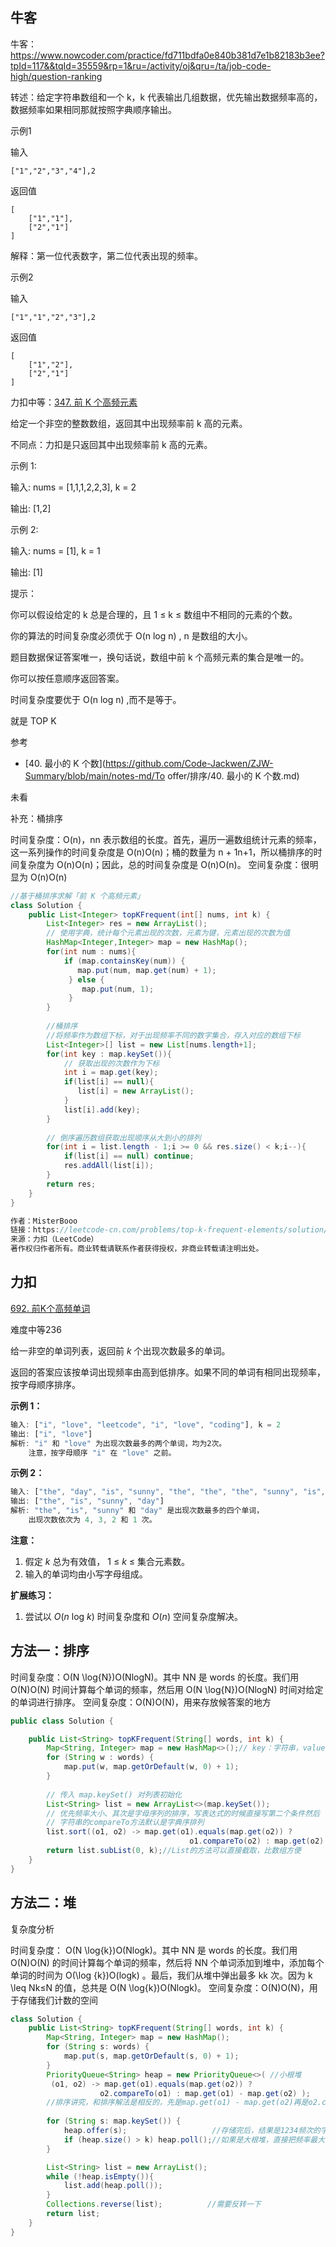 ## 牛客

牛客：https://www.nowcoder.com/practice/fd711bdfa0e840b381d7e1b82183b3ee?tpId=117&&tqId=35559&rp=1&ru=/activity/oj&qru=/ta/job-code-high/question-ranking



转述：给定字符串数组和一个 k，k 代表输出几组数据，优先输出数据频率高的，数据频率如果相同那就按照字典顺序输出。



示例1

输入

```
["1","2","3","4"],2
```

返回值

```
[
	["1","1"],
	["2","1"]
]
```

解释：第一位代表数字，第二位代表出现的频率。





示例2

输入

```
["1","1","2","3"],2
```

返回值

```
[
	["1","2"],
	["2","1"]
]
```













力扣中等：[347. 前 K 个高频元素](https://leetcode-cn.com/problems/top-k-frequent-elements/)





给定一个非空的整数数组，返回其中出现频率前 k 高的元素。

不同点：力扣是只返回其中出现频率前 k 高的元素。





示例 1:

输入: nums = [1,1,1,2,2,3], k = 2

输出: [1,2]



示例 2:

输入: nums = [1], k = 1

输出: [1]




提示：

你可以假设给定的 k 总是合理的，且 1 ≤ k ≤ 数组中不相同的元素的个数。

你的算法的时间复杂度必须优于 O(n log n) , n 是数组的大小。

题目数据保证答案唯一，换句话说，数组中前 k 个高频元素的集合是唯一的。

你可以按任意顺序返回答案。



时间复杂度要优于 O(n log n) ,而不是等于。







就是 TOP K  

参考

- [40. 最小的 K 个数](https://github.com/Code-Jackwen/ZJW-Summary/blob/main/notes-md/To offer/排序/40. 最小的 K 个数.md)



未看

补充：桶排序

时间复杂度：O(n)，nn 表示数组的长度。首先，遍历一遍数组统计元素的频率，这一系列操作的时间复杂度是 O(n)O(n)；桶的数量为 n + 1n+1，所以桶排序的时间复杂度为 O(n)O(n)；因此，总的时间复杂度是 O(n)O(n)。
空间复杂度：很明显为 O(n)O(n)



````java
//基于桶排序求解「前 K 个高频元素」
class Solution {
    public List<Integer> topKFrequent(int[] nums, int k) {
        List<Integer> res = new ArrayList();
        // 使用字典，统计每个元素出现的次数，元素为键，元素出现的次数为值
        HashMap<Integer,Integer> map = new HashMap();
        for(int num : nums){
            if (map.containsKey(num)) {
               map.put(num, map.get(num) + 1);
             } else {
                map.put(num, 1);
             }
        }
        
        //桶排序
        //将频率作为数组下标，对于出现频率不同的数字集合，存入对应的数组下标
        List<Integer>[] list = new List[nums.length+1];
        for(int key : map.keySet()){
            // 获取出现的次数作为下标
            int i = map.get(key);
            if(list[i] == null){
               list[i] = new ArrayList();
            } 
            list[i].add(key);
        }
        
        // 倒序遍历数组获取出现顺序从大到小的排列
        for(int i = list.length - 1;i >= 0 && res.size() < k;i--){
            if(list[i] == null) continue;
            res.addAll(list[i]);
        }
        return res;
    }
}

作者：MisterBooo
链接：https://leetcode-cn.com/problems/top-k-frequent-elements/solution/leetcode-di-347-hao-wen-ti-qian-k-ge-gao-pin-yuan-/
来源：力扣（LeetCode）
著作权归作者所有。商业转载请联系作者获得授权，非商业转载请注明出处。
````



## 力扣

[692. 前K个高频单词](https://leetcode-cn.com/problems/top-k-frequent-words/)

难度中等236

给一非空的单词列表，返回前 *k* 个出现次数最多的单词。

返回的答案应该按单词出现频率由高到低排序。如果不同的单词有相同出现频率，按字母顺序排序。

**示例 1：**

```js
输入: ["i", "love", "leetcode", "i", "love", "coding"], k = 2
输出: ["i", "love"]
解析: "i" 和 "love" 为出现次数最多的两个单词，均为2次。
    注意，按字母顺序 "i" 在 "love" 之前。
```



**示例 2：**

```js
输入: ["the", "day", "is", "sunny", "the", "the", "the", "sunny", "is", "is"], k = 4
输出: ["the", "is", "sunny", "day"]
解析: "the", "is", "sunny" 和 "day" 是出现次数最多的四个单词，
    出现次数依次为 4, 3, 2 和 1 次。
```

 

**注意：**

1. 假定 *k* 总为有效值， 1 ≤ *k* ≤ 集合元素数。
2. 输入的单词均由小写字母组成。

 

**扩展练习：**

1. 尝试以 *O*(*n* log *k*) 时间复杂度和 *O*(*n*) 空间复杂度解决。



## 

## 方法一：排序



时间复杂度：O(N \log{N})O(NlogN)。其中 NN 是 words 的长度。我们用 O(N)O(N) 时间计算每个单词的频率，然后用 O(N \log{N})O(NlogN) 时间对给定的单词进行排序。
空间复杂度：O(N)O(N)，用来存放候答案的地方

````java
public class Solution {

    public List<String> topKFrequent(String[] words, int k) {
        Map<String, Integer> map = new HashMap<>();// key：字符串，value：出现的次数
        for (String w : words) {
            map.put(w, map.getOrDefault(w, 0) + 1);
        }
       
        // 传入 map.keySet() 对列表初始化
        List<String> list = new ArrayList<>(map.keySet());
        // 优先频率大小、其次是字母序列的排序，写表达式的时候直接写第二个条件然后 ? 用三元表达式
        // 字符串的compareTo方法默认是字典序排列
        list.sort((o1, o2) -> map.get(o1).equals(map.get(o2)) ? 
                  						o1.compareTo(o2) : map.get(o2) - map.get(o1));
        return list.subList(0, k);//List的方法可以直接截取，比数组方便
    }
}
````





## 方法二：堆

复杂度分析

时间复杂度： O(N \log{k})O(Nlogk)。其中 NN 是 words 的长度。我们用 O(N)O(N) 的时间计算每个单词的频率，然后将 NN 个单词添加到堆中，添加每个单词的时间为 O(\log {k})O(logk) 。最后，我们从堆中弹出最多 kk 次。因为 k \leq Nk≤N 的值，总共是 O(N \log{k})O(Nlogk)。
空间复杂度：O(N)O(N)，用于存储我们计数的空间

````java
class Solution {
    public List<String> topKFrequent(String[] words, int k) {
        Map<String, Integer> map = new HashMap();
        for (String s: words) {
            map.put(s, map.getOrDefault(s, 0) + 1);
        }
        PriorityQueue<String> heap = new PriorityQueue<>( //小根堆
         (o1, o2) -> map.get(o1).equals(map.get(o2)) ?
          			o2.compareTo(o1) : map.get(o1) - map.get(o2) );
		//排序讲究，和排序解法是相反的，先是map.get(o1) - map.get(o2)再是o2.compareTo(o1) 
        
        for (String s: map.keySet()) {
            heap.offer(s);                   //存储完后，结果是1234频次的字符串
            if (heap.size() > k) heap.poll();//如果是大根堆，直接把频率最大的弹出去了
        }

        List<String> list = new ArrayList();
        while (!heap.isEmpty()){
            list.add(heap.poll());
        }
        Collections.reverse(list);          //需要反转一下
        return list;
    }
}
````





